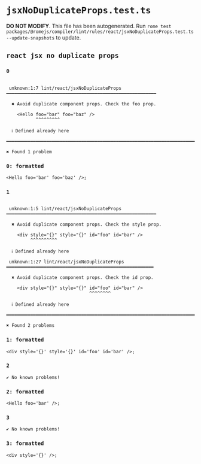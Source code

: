 # `jsxNoDuplicateProps.test.ts`

**DO NOT MODIFY**. This file has been autogenerated. Run `rome test packages/@romejs/compiler/lint/rules/react/jsxNoDuplicateProps.test.ts --update-snapshots` to update.

## `react jsx no duplicate props`

### `0`

```

 unknown:1:7 lint/react/jsxNoDuplicateProps ━━━━━━━━━━━━━━━━━━━━━━━━━━━━━━━━━━━━━━━━━━━━━━━━━━━━━━━━

  ✖ Avoid duplicate component props. Check the foo prop.

    <Hello foo="bar" foo="baz" />
           ^^^^^^^^^

  ℹ Defined already here

━━━━━━━━━━━━━━━━━━━━━━━━━━━━━━━━━━━━━━━━━━━━━━━━━━━━━━━━━━━━━━━━━━━━━━━━━━━━━━━━━━━━━━━━━━━━━━━━━━━━

✖ Found 1 problem

```

### `0: formatted`

```
<Hello foo='bar' foo='baz' />;

```

### `1`

```

 unknown:1:5 lint/react/jsxNoDuplicateProps ━━━━━━━━━━━━━━━━━━━━━━━━━━━━━━━━━━━━━━━━━━━━━━━━━━━━━━━━

  ✖ Avoid duplicate component props. Check the style prop.

    <div style="{}" style="{}" id="foo" id="bar" />
         ^^^^^^^^^^

  ℹ Defined already here

 unknown:1:27 lint/react/jsxNoDuplicateProps ━━━━━━━━━━━━━━━━━━━━━━━━━━━━━━━━━━━━━━━━━━━━━━━━━━━━━━━

  ✖ Avoid duplicate component props. Check the id prop.

    <div style="{}" style="{}" id="foo" id="bar" />
                               ^^^^^^^^

  ℹ Defined already here

━━━━━━━━━━━━━━━━━━━━━━━━━━━━━━━━━━━━━━━━━━━━━━━━━━━━━━━━━━━━━━━━━━━━━━━━━━━━━━━━━━━━━━━━━━━━━━━━━━━━

✖ Found 2 problems

```

### `1: formatted`

```
<div style='{}' style='{}' id='foo' id='bar' />;

```

### `2`

```
✔ No known problems!

```

### `2: formatted`

```
<Hello foo='bar' />;

```

### `3`

```
✔ No known problems!

```

### `3: formatted`

```
<div style='{}' />;

```
